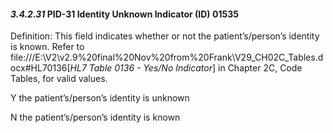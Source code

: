 #### *3.4.2.31* PID-31 Identity Unknown Indicator (ID) 01535

Definition: This field indicates whether or not the patient’s/person’s identity is known. Refer to file:///E:\V2\v2.9%20final%20Nov%20from%20Frank\V29_CH02C_Tables.docx#HL70136[_HL7 Table 0136 - Yes/No Indicator_] in Chapter 2C, Code Tables, for valid values.

Y the patient’s/person’s identity is unknown

N the patient’s/person’s identity is known
